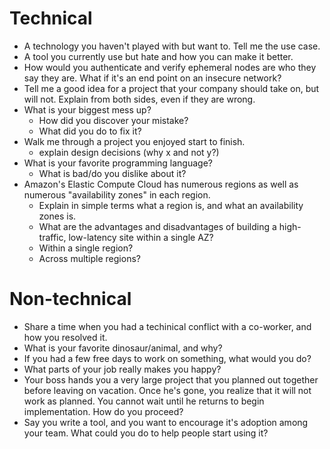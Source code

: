 # Technical
* A technology you haven't played with but want to. Tell me the use case.
* A tool you currently use but hate and how you can make it better.
* How would you authenticate and verify ephemeral nodes are who they say they are. What if it's an end point on an insecure network?
* Tell me a good idea for a project that your company should take on, but will not. Explain from both sides, even if they are wrong.
* What is your biggest mess up?
  * How did you discover your mistake?
  * What did you do to fix it?
* Walk me through a project you enjoyed start to finish.
  * explain design decisions (why x and not y?)
* What is your favorite programming language?
  * What is bad/do you dislike about it?
* Amazon's Elastic Compute Cloud has numerous regions as well as numerous "availability zones"
in each region.
  * Explain in simple terms what a region is, and what an availability zones is.
  * What are the advantages and disadvantages of building a high-traffic, low-latency site within
a single AZ?
  * Within a single region?
  * Across multiple regions?

# Non-technical
* Share a time when you had a techinical conflict with a co-worker, and how you resolved it.
* What is your favorite dinosaur/animal, and why?
* If you had a few free days to work on something, what would you do?
* What parts of your job really makes you happy?
* Your boss hands you a very large project that you planned out together before leaving on vacation. Once he's gone, you realize that it will not work as planned. You cannot wait until he returns to begin implementation. How do you proceed?
* Say you write a tool, and you want to encourage it's adoption among your team. What could you do to help people start using it?